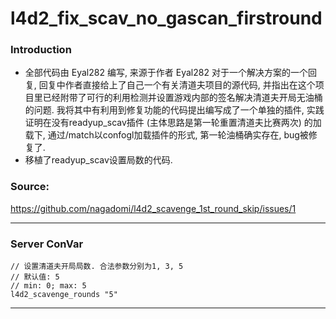 # l4d2_fix_scav_no_gascan_firstround

### Introduction

- 全部代码由 Eyal282 编写, 来源于作者 Eyal282 对于一个解决方案的一个回复, 回复中作者直接给上了自己一个有关清道夫项目的源代码, 并指出在这个项目里已经附带了可行的利用检测并设置游戏内部的签名解决清道夫开局无油桶的问题. 我将其中有利用到修复功能的代码提出编写成了一个单独的插件, 实践证明在没有readyup_scav插件 (主体思路是第一轮重置清道夫比赛两次) 的加载下, 通过/match以confogl加载插件的形式, 第一轮油桶确实存在, bug被修复了.
- 移植了readyup_scav设置局数的代码.

### Source: 
https://github.com/nagadomi/l4d2_scavenge_1st_round_skip/issues/1

<hr>

### Server ConVar
```
// 设置清道夫开局局数. 合法参数分别为1, 3, 5
// 默认值: 5
// min: 0; max: 5
l4d2_scavenge_rounds "5"
```
<hr>